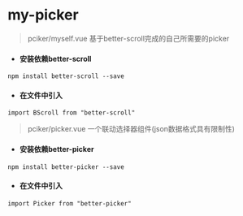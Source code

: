 # my-picker
> pciker/myself.vue 基于better-scroll完成的自己所需要的picker
-  #### 安装依赖better-scroll

```
npm install better-scroll --save
```
-  #### 在文件中引入
```
import BScroll from "better-scroll"
```

> pciker/picker.vue 一个联动选择器组件(json数据格式具有限制性)
-  #### 安装依赖better-picker

```
npm install better-picker --save
```
-  #### 在文件中引入
```
import Picker from "better-picker"
```